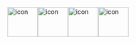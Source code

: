 <div style="display: flex; align-items: flex-start;"><img src="https://techstack-generator.vercel.app/github-icon.svg" alt="icon" width="68" height="68" /><img src="https://techstack-generator.vercel.app/python-icon.svg" alt="icon" width="68" height="68" /><img src="https://techstack-generator.vercel.app/java-icon.svg" alt="icon" width="68" height="68" /><img src="https://techstack-generator.vercel.app/csharp-icon.svg" alt="icon" width="68" height="68" /></div>
